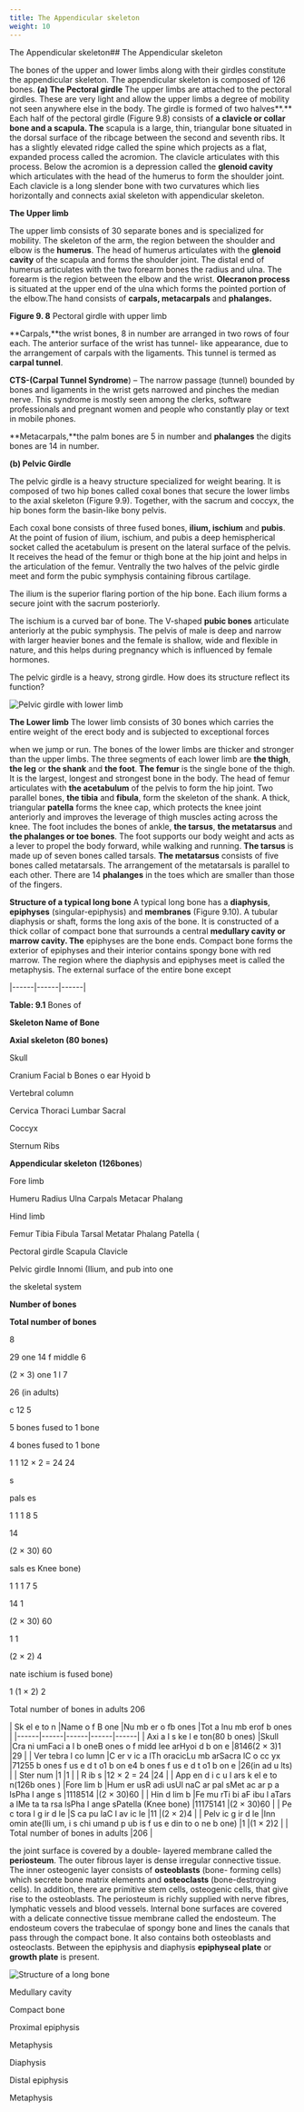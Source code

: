 ```yaml
---
title: The Appendicular skeleton
weight: 10
---
```


The Appendicular skeleton## The Appendicular skeleton


The bones of the upper and lower limbs along with their girdles constitute the appendicular skeleton. The appendicular skeleton is composed of 126 bones. **(a) The Pectoral girdle** The upper limbs are attached to the pectoral girdles. These are very light and allow the upper limbs a degree of mobility not seen anywhere else in the body. The girdle is formed of two halves**.** Each half of the pectoral girdle (Figure 9.8) consists of **a clavicle or collar bone and a scapula. The** scapula is a large, thin, triangular bone situated in the dorsal surface of the ribcage between the second and seventh ribs. It has a slightly elevated ridge called the spine which projects as a flat, expanded process called the acromion. The clavicle articulates with this process. Below the acromion is a depression called the **glenoid cavity** which articulates with the head of the humerus to form the shoulder joint. Each clavicle is a long slender bone with two curvatures which lies horizontally and connects axial skeleton with appendicular skeleton.




  

**The Upper limb**

The upper limb consists of 30 separate bones and is specialized for mobility. The skeleton of the arm, the region between the shoulder and elbow is the **humerus**. The head of humerus articulates with the **glenoid cavity** of the scapula and forms the shoulder joint. The distal end of humerus articulates with the two forearm bones the radius and ulna. The forearm is the region between the elbow and the wrist. **Olecranon process** is situated at the upper end of the ulna which forms the pointed portion of the elbow.The hand consists of **carpals, metacarpals** and **phalanges.**

**Figure 9. 8** Pectoral girdle with upper limb  

**Carpals,**the wrist bones, 8 in number are arranged in two rows of four each. The anterior surface of the wrist has tunnel- like appearance, due to the arrangement of carpals with the ligaments. This tunnel is termed as **carpal tunnel**.

**CTS-(Carpal Tunnel Syndrome**) – The narrow passage (tunnel) bounded by bones and ligaments in the wrist gets narrowed and pinches the median nerve. This syndrome is mostly seen among the clerks, software professionals and pregnant women and people who constantly play or text in mobile phones.

**Metacarpals,**the palm bones are 5 in number and **phalanges** the digits bones are 14 in number.

**(b) Pelvic Girdle**

The pelvic girdle is a heavy structure specialized for weight bearing. It is composed of two hip bones called coxal bones that secure the lower limbs to the axial skeleton (Figure 9.9). Together, with the sacrum and coccyx, the hip bones form the basin-like bony pelvis.

Each coxal bone consists of three fused bones, **ilium, ischium** and **pubis**. At the point of fusion of ilium, ischium, and pubis a deep hemispherical socket called the acetabulum is present on the lateral surface of the pelvis. It receives the head of the femur or thigh bone at the hip joint and helps in the articulation of the femur. Ventrally the two halves of the pelvic girdle meet and form the pubic symphysis containing fibrous cartilage.

The ilium is the superior flaring portion of the hip bone. Each ilium forms a secure joint with the sacrum posteriorly.




  

The ischium is a curved bar of bone. The V-shaped **pubic bones** articulate anteriorly at the pubic symphysis. The pelvis of male is deep and narrow with larger heavier bones and the female is shallow, wide and flexible in nature, and this helps during pregnancy which is influenced by female hormones.

The pelvic girdle is a heavy, strong girdle. How does its structure reflect its function?

![ Pelvic girdle with lower limb](9.9.png "")


**The Lower limb** The lower limb consists of 30 bones which carries the entire weight of the erect body and is subjected to exceptional forces  

when we jump or run. The bones of the lower limbs are thicker and stronger than the upper limbs. The three segments of each lower limb are **the thigh**, **the leg** or **the shank** and **the foot**. **The femur** is the single bone of the thigh. It is the largest, longest and strongest bone in the body. The head of femur articulates with **the acetabulum** of the pelvis to form the hip joint. Two parallel bones, **the tibia** and **fibula**, form the skeleton of the shank. A thick, triangular **patella** forms the knee cap, which protects the knee joint anteriorly and improves the leverage of thigh muscles acting across the knee. The foot includes the bones of ankle, **the tarsus**, **the metatarsus** and **the phalanges or toe bones**. The foot supports our body weight and acts as a lever to propel the body forward, while walking and running. **The tarsus** is made up of seven bones called tarsals. **The metatarsus** consists of five bones called metatarsals. The arrangement of the metatarsals is parallel to each other. There are 14 **phalanges** in the toes which are smaller than those of the fingers.

**Structure of a typical long bone** A typical long bone has a **diaphysis**, **epiphyses** (singular-epiphysis) and **membranes** (Figure 9.10). A tubular diaphysis or shaft, forms the long axis of the bone. It is constructed of a thick collar of compact bone that surrounds a central **medullary cavity or marrow cavity. The** epiphyses are the bone ends. Compact bone forms the exterior of epiphyses and their interior contains spongy bone with red marrow. The region where the diaphysis and epiphyses meet is called the metaphysis. The external surface of the entire bone except







|------|------|------|



  

**Table: 9.1** Bones of

**Skeleton Name of Bone**

**Axial skeleton (80 bones)**

Skull

Cranium Facial b Bones o ear Hyoid b

Vertebral column

Cervica Thoraci Lumbar Sacral

Coccyx

Sternum Ribs

**Appendicular skeleton (126bones**)

Fore limb

Humeru Radius Ulna Carpals Metacar Phalang

Hind limb

Femur Tibia Fibula Tarsal Metatar Phalang Patella (

Pectoral girdle Scapula Clavicle

Pelvic girdle Innomi (Ilium, and pub into one  

the skeletal system

**Number of bones**

**Total number of bones**

8

29 one 14 f middle 6

(2 × 3) one 1 l 7

26 (in adults)

c 12 5

5 bones fused to 1 bone

4 bones fused to 1 bone

1 1 12 × 2 = 24 24

s

pals es

1 1 1 8 5

14

(2 × 30) 60

sals es Knee bone)

1 1 1 7 5

14 1

(2 × 30) 60

1 1

(2 × 2) 4

nate ischium is fused bone)

1 (1 × 2) 2

Total number of bones in adults 206






| Sk el e to n |Name o f B one |Nu mb er  o fb ones |Tot a lnu mb erof b ones |
|------|------|------|------|------|
| Axi a l s ke l e ton(80 b ones) |Skull |Cra ni umFaci a l b oneB ones o f midd lee arHyoi d  b on e |8146(2 × 3)1 |29 |
| Ver tebra l co lumn |C er v ic a lTh oracicLu mb arSacra lC o cc yx |71255 b ones f us e d t o1  b on e4 b ones f us e d t o1  b on e |26(in ad u lts) |
| Ster num |1 |1 |
| R ib s |12 × 2 = 24 |24 |
| App en d i c u l ars k el e to n(126b ones ) |Fore lim b |Hum er usR adi usUl naC ar pal sMet ac ar p a lsPha l ange s |1118514 |(2 × 30)60 |
| Hin d lim b |Fe mu rTi bi aF ibu l aTars a lMe ta ta rsa lsPha l ange sPatella (Knee bone) |11175141 |(2 × 30)60 |
| Pe c tora l g ir d le |S ca pu laC l av ic le |11 |(2 × 2)4 |
| Pelv ic g ir d le |Inn omin ate(Ili um, i s chi umand  p ub is  f us e din to o ne b one) |1 |(1 × 2)2 |
| Total number of bones in adults |206 |
  

the joint surface is covered by a double- layered membrane called the **periosteum**. The outer fibrous layer is dense irregular connective tissue. The inner osteogenic layer consists of **osteoblasts** (bone- forming cells) which secrete bone matrix elements and **osteoclasts** (bone-destroying cells). In addition, there are primitive stem cells, osteogenic cells, that give rise to the osteoblasts. The periosteum is richly supplied with nerve fibres, lymphatic vessels and blood vessels. Internal bone surfaces are covered with a delicate connective tissue membrane called the endosteum. The endosteum covers the trabeculae of spongy bone and lines the canals that pass through the compact bone. It also contains both osteoblasts and osteoclasts. Between the epiphysis and diaphysis **epiphyseal plate** or **growth plate** is present.

![ Structure of a long bone](9.10.png "")


Medullary cavity

Compact bone

Proximal epiphysis

Metaphysis

Diaphysis

Distal epiphysis

Metaphysis  

